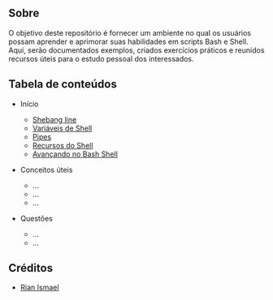 ## Sobre

O objetivo deste repositório é fornecer um ambiente no qual os usuários possam aprender e aprimorar suas habilidades em scripts Bash e Shell. Aqui, serão documentados exemplos, criados exercícios práticos e reunidos recursos úteis para o estudo pessoal dos interessados.

## Tabela de conteúdos

- Início
    - [Shebang line](/en-sh/begin/shebang-line.md)
    - [Variáveis de Shell](/pt-br-sh/inicio/shell-variables.md)
    - [Pipes](/pt-br-sh/inicio/pipes.md)
    - [Recursos do Shell](/pt-br-sh/inicio/bash-shell-recursos.md)
    - [Avançando no Bash Shell](/pt-br-sh/inicio/bash-script-avanc.md)


- Conceitos úteis
    - ...
    - ...
    - ...

- Questões
    - ...
    - ...


## Créditos

- [Rian Ismael](https://github.com/Rian-Ismael/)